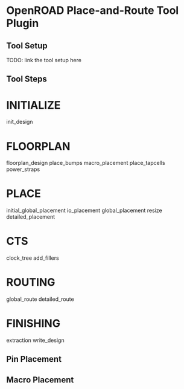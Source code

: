 OpenROAD Place-and-Route Tool Plugin
====================================


Tool Setup
----------

TODO: link the tool setup here



Tool Steps
----------

  # INITIALIZE
  init_design
  # FLOORPLAN
  floorplan_design
  place_bumps
  macro_placement
  place_tapcells 
  power_straps 
  # PLACE
  initial_global_placement
  io_placement
  global_placement
  resize
  detailed_placement
  # CTS
  clock_tree
  add_fillers 
  # ROUTING
  global_route
  detailed_route
  # FINISHING
  extraction
  write_design


Pin Placement
-------------

Macro Placement
---------------